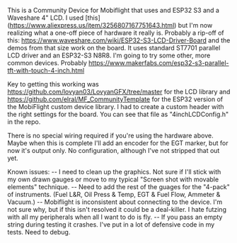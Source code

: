 This is a Community Device for Mobiflight that uses and ESP32 S3 and a Waveshare 4" LCD. I used [this] (https://www.aliexpress.us/item/3256807167751643.html) but I'm now realizing what a one-off piece of hardware it really is. Probably a rip-off of this: https://www.waveshare.com/wiki/ESP32-S3-LCD-Driver-Board and the demos from that size work on the board. It uses standard ST7701 parallel LCD driver and an ESP32-S3 N8R8. I'm going to try some other, more common devices. Probably 
https://www.makerfabs.com/esp32-s3-parallel-tft-with-touch-4-inch.html

Key to getting this working was  https://github.com/lovyan03/LovyanGFX/tree/master for the LCD library and https://github.com/elral/MF_CommunityTemplate for the ESP32 version of the MobiFlight custom device library. I had to create a custom header with the right settings for the board. You can see that file as "4inchLCDConfig.h" in the repo. 

There is no special wiring required if you're using the hardware above. Maybe when this is complete I'll add an encoder for the EGT marker, but for now it's output only. No configuration, although I've not stripped that out yet. 

Known issues:
-- I need to clean up the graphics. Not sure if I'll stick with my own drawn gauges or move to my typical "Screen shot with movable elements" technique. 
-- Need to add the rest of the guages for the "4-pack" of instruments. (Fuel L&R, Oil Press & Temp, EGT & Fuel Flow, Ammeter & Vacuum.) 
-- Mobiflight is inconsistent about connecting to the device. I'm not sure why, but if this isn't resolved it could be a deal-killer. I hate futzing with all my peripherals when all I want to do is fly.
-- If you pass an empty string during testing it crashes. I've put in a lot of defensive code in my tests. Need to debug.

